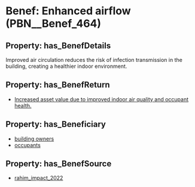 # Benef: __Enhanced airflow__ (PBN__Benef_464)

## Property: has_BenefDetails

Improved air circulation reduces the risk of infection transmission in the building, creating a healthier indoor environment.

## Property: has_BenefReturn

* [Increased asset value due to improved indoor air quality and occupant health.](../BenefReturn/PBN__BenefReturn_500)

## Property: has_Beneficiary

* [building owners](../Stakeholder/PBN__Stakeholder_80)
* [occupants](../Stakeholder/PBN__Stakeholder_92)

## Property: has_BenefSource

* [rahim_impact_2022](../Article/PBN__Article_94)


